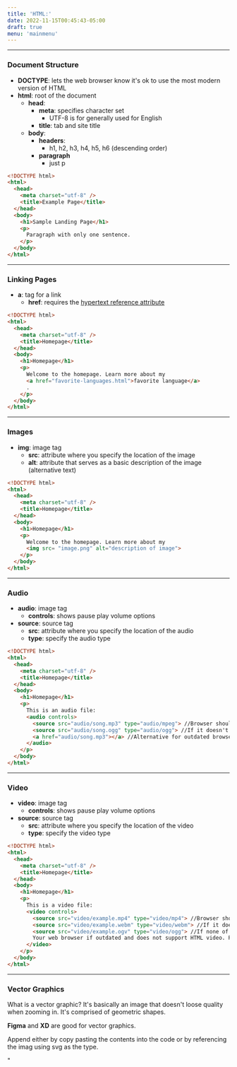 ```yaml
---
title: 'HTML:'
date: 2022-11-15T00:45:43-05:00
draft: true
menu: 'mainmenu'
---
```


---

### Document Structure

- **DOCTYPE**: lets the web browser know it's ok to use the most modern version of HTML
- **html**: root of the document
  - **head**:
    - **meta**: specifies character set
      - UTF-8 is for generally used for English
    - **title**: tab and site title
  - **body**:
    - **headers**:
      - h1, h2, h3, h4, h5, h6 (descending order)
    - **paragraph**
      - just p

```html
<!DOCTYPE html>
<html>
  <head>
    <meta charset="utf-8" />
    <title>Example Page</title>
  </head>
  <body>
    <h1>Sample Landing Page</h1>
    <p>
      Paragraph with only one sentence.
    </p>
  </body>
</html>
```

---

### Linking Pages

- **a**: tag for a link
  - **href**: requires the <u>hypertext reference attribute</u>

```html
<!DOCTYPE html>
<html>
  <head>
    <meta charset="utf-8" />
    <title>Homepage</title>
  </head>
  <body>
    <h1>Homepage</h1>
    <p>
      Welcome to the homepage. Learn more about my
      <a href="favorite-languages.html">favorite language</a>
      .
    </p>
  </body>
</html>
```

---
### Images
- **img**: image tag
  - **src**: attribute where you specify the location of the image 
  - **alt**:  attribute that serves as a basic description of the image (alternative text)


```html
<!DOCTYPE html>
<html>
  <head>
    <meta charset="utf-8" />
    <title>Homepage</title>
  </head>
  <body>
    <h1>Homepage</h1>
    <p>
      Welcome to the homepage. Learn more about my
      <img src= "image.png" alt="description of image">
    </p>
  </body>
</html>
```

---
### Audio
- **audio**: image tag
  - **controls**: shows pause play volume options
- **source**: source tag
  - **src**: attribute where you specify the location of the audio 
  - **type**:  specify the audio type


```html
<!DOCTYPE html>
<html>
  <head>
    <meta charset="utf-8" />
    <title>Homepage</title>
  </head>
  <body>
    <h1>Homepage</h1>
    <p>
      This is an audio file:
      <audio controls>
        <source src="audio/song.mp3" type="audio/mpeg"> //Browser should pick this one
        <source src="audio/song.ogg" type="audio/ogg"> //If it doesn't recognize mpeg it'll pick this one
        <a href="audio/song.mp3"></a> //Alternative for outdated browsers 
      </audio>  
    </p>
  </body>
</html>
```


---
### Video
- **video**: image tag
  - **controls**: shows pause play volume options
- **source**: source tag
  - **src**: attribute where you specify the location of the video 
  - **type**:  specify the video  type


```html
<!DOCTYPE html>
<html>
  <head>
    <meta charset="utf-8" />
    <title>Homepage</title>
  </head>
  <body>
    <h1>Homepage</h1>
    <p>
      This is a video file:
      <video controls>
        <source src="video/example.mp4" type="video/mp4"> //Browser should pick this one
        <source src="video/example.webm" type="video/webm"> //If it doesn't recognize mp4 it'll pick this one
        <source src="video/example.ogv" type="video/ogg"> //If none of the other ones work it'll pick this one
        Your web browser if outdated and does not support HTML video. Please consider <a href="http://browsehappy.com/">updating</a>. 
      </video>  
    </p>
  </body>
</html>
```


---
### Vector Graphics
What is a vector graphic? It's basically an image that doesn't loose quality when zooming in. It's comprised of geometric shapes. 

**Figma** and **XD** are good for vector graphics. 

Append either by copy pasting the contents into the code or by referencing the imag using svg as the type. 

"